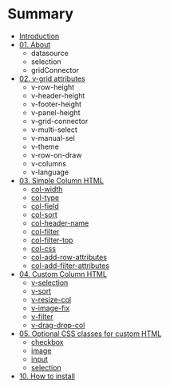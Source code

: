 # Summary

* [Introduction](README.md)
* [01. About](chap01/README.md)
   * datasource
   * selection
   * gridConnector
* [02. v-grid attributes](chap02/README.md)
   * v-row-height
   * v-header-height
   * v-footer-height
   * v-panel-height
   * v-grid-connector
   * v-multi-select
   * v-manual-sel
   * v-theme
   * v-row-on-draw
   * v-columns
   * v-language
* [03. Simple Column HTML](chap03/README.md)
   * [col-width](chap02/col-width.md)
   * [col-type](chap02/col-type.md)
   * [col-field](chap02/col-field.md)
   * [col-sort](chap02/col-sort.md)
   * [col-header-name](chap02/col-header-name.md)
   * [col-filter](chap02/col-filter.md)
   * [col-filter-top](chap02/col-filter-top.md)
   * [col-css](chap02/col-css.md)
   * [col-add-row-attributes](chap02/col-add-row-attributes.md)
   * [col-add-filter-attributes](chap02/col-add-filter-attributes.md)
* [04. Custom Column HTML](chap04/README.md)
   * [v-selection](chap04/v-selection.md)
   * [v-sort](chap04/v-sort.md)
   * [v-resize-col](chap04/v-resize-col.md)
   * [v-image-fix](chap04/v-image-fix.md)
   * [v-filter](chap04/v-filter.md)
   * [v-drag-drop-col](chap04/v-drag-drop-col.md)
* [05. Optional CSS classes for custom HTML](chap05/README.md)
   * [checkbox](chap05/checkbox.md)
   * [image](chap05/image.md)
   * [input](chap05/input.md)
   * [selection](chap05/selection.md)
* [10. How to install](chap10/README.md)

